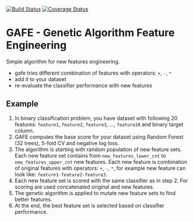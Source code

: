 [![Build Status](https://travis-ci.org/pplonski/gafe.svg?branch=master)](https://travis-ci.org/pplonski/gafe)
[![Coverage Status](https://coveralls.io/repos/github/pplonski/gafe/badge.svg?branch=master)](https://coveralls.io/github/pplonski/gafe?branch=master)

# GAFE - Genetic Algorithm Feature Engineering

Simple algorithm for new features engineering.

 - gafe tries different combination of features with operators: `+`, `-`, `*`
 - add it to your dataset
 - re-evaluate the classifier performance with new features

## Example

1. In binary classification problem, you have dataset with following 20 features: `feature1`, `feature2`, `feature3`, ..., `feature20` and binary target column.
2. GAFE computes the base score for your dataset using Random Forest (32 trees), 5-fold CV and negative log loss.
3. The algorithm is starting with random population of new feature sets. Each new feature set contains from `new_features_lower_cnt` to `new_features_upper_cnt` new features. Each new feature is combination of original features with operators: `+`, `-`, `*`, for example new feature can look like: `feature1-feature2-feature3`.
4. Each new feature set is scored with the same classifier as in step 2. For scoring are used concatenated original and new features.
5. The genetic algorithm is applied to mutate new feature sets to find better features.
6. At the end, the best feature set is selected based on classifier performance.
